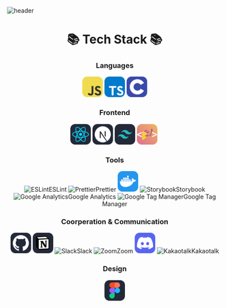 ![header](https://capsule-render.vercel.app/api?type=venom&height=250&text=JaeJae's%20Github&fontSize=75&color=0:A6B1E1,100:424874&section=header&fontColor=F4EEFF)

<h1 align="center"> 📚 Tech Stack 📚 </h2>

<h3 align="center"> Languages </h3>
<div align="center">
  <img alt="JavaScript" src="./icons/JavaScript.svg" width="48"/>
  <img alt="TypeScript" src="./icons/TypeScript.svg" width="48"/>
  <img alt="C" src="./icons/C.svg" width="48"/>
</div>

<h3 align="center"> Frontend </h3>
<div align="center">
  <img alt="" src="./icons/React-Dark.svg" width="48"/>
  <img alt="" src="./icons/NextJS-Dark.svg" width="48"/>
  <img alt="" src="./icons/TailwindCSS-Dark.svg" width="48"/>
  <img alt="" src="./icons/StyledComponents.svg" width="48"/>
  <img alt="" src="./icons/" width="48">
</div>

<h3 align="center"> Tools </h3>
<div align="center">
  <img alt="ESLint" src="./icons/" width="48"/>ESLint
  <img alt="Prettier" src="./icons/" width="48"/>Prettier
  <img alt="Docker" src="./icons/Docker.svg" width="48"/>
  <img alt="Storybook" src="./icons" width="48"/>Storybook
  <img alt="Google Analytics" src="./icons/" width="48"/>Google Analytics
  <img alt="Google Tag Manager" src="./icons/" width="48"/>Google Tag Manager
</div>


<h3 align="center"> Coorperation & Communication </h3>
<div align="center">
  <img alt="Github" src="./icons/Github-Dark.svg" width="48"/>
  <img alt="Notion" src="./icons/Notion-Dark.svg" width="48"/>
  <img alt="Slack" src="./icons" width="48"/>Slack
  <img alt="Zoom" src="./icons" width="48"/>Zoom
  <img alt="Discord" src="./icons/Discord.svg" width="48"/>
  <img alt="Kakaotalk" src="./icons" width="48"/>Kakaotalk
</div>

<h3 align="center"> Design </h3>
<div align="center">
  <img alt="Figma" src="./icons/Figma-Dark.svg" width="48"/>
</div>

<div align="center">
  <img alt="" src="./icons" width="48"/>
</div>